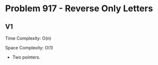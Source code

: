 # Problem 917 - Reverse Only Letters

## V1

Time Complexity: O(n)

Space Complexity: O(1)

- Two pointers.
